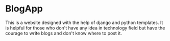 # BlogApp
This is a website designed with the help of django and python templates. It is helpful for those who don't have any idea in technology field but have the courage to write blogs and don't know where to post it.
